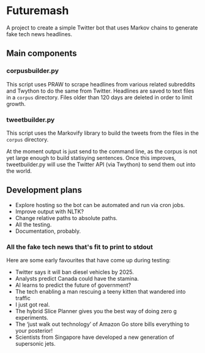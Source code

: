 # Futuremash 
A project to create a simple Twitter bot that uses Markov chains to generate fake tech news headlines.

## Main components

### corpusbuilder.py
This script uses PRAW to scrape headlines from various related subreddits and Twython to do the same from Twitter. Headlines are saved to text files in a `corpus` directory. Files older than 120 days are deleted in order to limit growth.

### tweetbuilder.py
This script uses the Markovify library to build the tweets from the files in the `corpus` directory.

At the moment output is just send to the command line, as the corpus is not yet large enough to build statisying sentences. Once this improves, tweetbuilder.py will use the Twitter API (via Twython) to send them out into the world.

## Development plans
- Explore hosting so the bot can be automated and run via cron jobs.
- Improve output with NLTK?
- Change relative paths to absolute paths.
- All the testing.
- Documentation, probably.

### All the fake tech news that's fit to print to stdout
Here are some early favourites that have come up during testing:

- Twitter says it will ban diesel vehicles by 2025.
- Analysts predict Canada could have the stamina.
- AI learns to predict the future of government?
- The tech enabling a man rescuing a teeny kitten that wandered into traffic
- I just got real.
- The hybrid Slice Planner gives you the best way of doing zero g experiments.
- The ‘just walk out technology’ of Amazon Go store bills everything to your posterior!
- Scientists from Singapore have developed a new generation of supersonic jets.